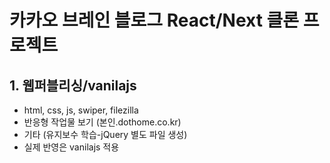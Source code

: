 # 카카오 브레인 블로그 React/Next 클론 프로젝트

## 1. 웹퍼블리싱/vanilajs
- html, css, js, swiper, filezilla
- 반응형 작업물 보기 (본인.dothome.co.kr)
- 기타 (유지보수 학습-jQuery 별도 파일 생성)
- 실제 반영은 vanilajs 적용